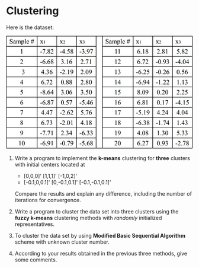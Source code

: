 Clustering
==========
Here is the dataset:

![dataset](https://raw.githubusercontent.com/timmy00274672/Clustering/master/img/dataset.jpg)

1. 	Write a program to implement the **k-means** clustering for **three** clusters with initial centers located at 
	* [0,0,0]' [1,1,1]' [-1,0,2]'
	* [-0.1,0,0.1]' [0,-0.1,0.1]' [-0.1,-0.1,0.1]'
	
	Compare the results and explain any difference, including the number of iterations for convergence. 
2. 	Write a program to cluster the data set into three clusters using the **fuzzy k-means** clustering methods with *randomly* initialized representatives.

3. 
	To cluster the data set by using **Modified Basic Sequential Algorithm** scheme with unknown cluster number.

4. 
	According to your results obtained in the previous three methods, give some comments.
